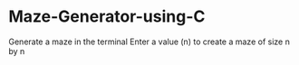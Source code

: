 # Maze-Generator-using-C
Generate a maze in the terminal
Enter a value (n) to create a maze of size n by n
